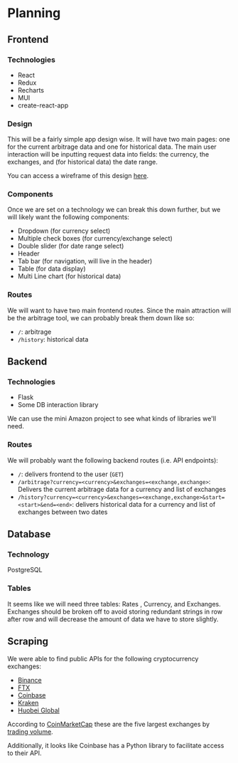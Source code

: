 # Planning
## Frontend
### Technologies
- React
- Redux
- Recharts
- MUI
- create-react-app

### Design
This will be a fairly simple app design wise. It will have two main pages: one for the current arbitrage data and one for historical data. The main user interaction will be inputting request data into fields: the currency, the exchanges, and (for historical data) the date range.

You can access a wireframe of this design [here](https://lucid.app/lucidchart/08705157-421c-45b3-8788-79ed5dcb74e7/edit?invitationId=inv_13491946-1028-4370-aa29-3c144bbea015).

### Components

Once we are set on a technology we can break this down further, but we will likely want the following components:
- Dropdown (for currency select)
- Multiple check boxes (for currency/exchange select)
- Double slider (for date range select)
- Header
- Tab bar (for navigation, will live in the header)
- Table (for data display)
- Multi Line chart (for historical data)

### Routes
We will want to have two main frontend routes. Since the main attraction will be the arbitrage tool, we can probably break them down like so:
- `/`: arbitrage
- `/history`: historical data

## Backend
### Technologies
- Flask
- Some DB interaction library

We can use the mini Amazon project to see what kinds of libraries we'll need.

### Routes
We will probably want the following backend routes (i.e. API endpoints):
- `/`: delivers frontend to the user (`GET`)
- `/arbitrage?currency=<currency>&exchanges=<exchange,exchange>`: Delivers the current arbitrage data for a currency and list of exchanges
- `/history?currency=<currency>&exchanges=<exchange,exchange>&start=<start>&end=<end>`: delivers historical data for a currency and list of exchanges between two dates

## Database
### Technology
PostgreSQL

### Tables
It seems like we will need three tables: Rates , Currency, and Exchanges. Exchanges should be broken off to avoid storing redundant strings in row after row and will decrease the amount of data we have to store slightly.


## Scraping
We were able to find public APIs for the following cryptocurrency exchanges:
- [Binance](https://github.com/binance-us/binance-official-api-docs/blob/master/rest-api.md)
- [FTX](https://docs.ftx.com/#rest-api)
- [Coinbase](https://developers.coinbase.com/docs/wallet/guides/price-data)
- [Kraken](https://docs.kraken.com/rest/#section/Example-API-Clients)
- [Huobei Global](https://huobiapi.github.io/docs/spot/v1/en/#market-data)

According to [CoinMarketCap](https://coinmarketcap.com/rankings/exchanges/) these are the five largest exchanges by [trading volume](https://www.investopedia.com/terms/v/volumeoftrade.asp). 

Additionally, it looks like Coinbase has a Python library to facilitate access to their API.